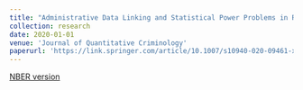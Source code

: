 ```yaml
---
title: "Administrative Data Linking and Statistical Power Problems in Randomized Experiments"
collection: research
date: 2020-01-01
venue: 'Journal of Quantitative Criminology'
paperurl: 'https://link.springer.com/article/10.1007/s10940-020-09461-x'
---
```


[NBER version](https://www.nber.org/papers/w25657)

